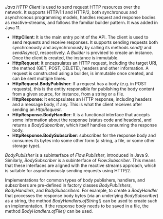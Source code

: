 *Java HTTP Client* is used to send request HTTP resources over the network. 
It supports HTTP/1.1 and HTTP/2, both synchronous and asynchronous programming models, 
handles request and response bodies as reactive-streams, and follows the familiar builder pattern.
It was added in Java 11.


* **HttpClient**: It is the main entry point of the API. The client is used to send requests and receive responses. 
It supports sending requests both synchronously and asynchronously by calling its methods *send()* and *sendAsync()*, 
respectively. A *Builder* is provided to create an instance. Once the client is created, the instance is immutable.
*  **HttpRequest**: It encapsulates an HTTP request, including the target URI, the method (GET, POST, DELETE), headers and other information. 
A request is constructed using a builder, is immutable once created, and can be sent multiple times.
*  **HttpRequest.BodyPublisher**: If a request has a body (e.g. in POST requests), this is the entity responsible for publishing 
the body content from a given source, for instance, from a string or a file.
*  **HttpResponse**: It encapsulates an HTTP response, including headers and a message body, if any. This is what the client 
receives after sending an *HttpRequest*.
* **HttpResponse.BodyHandler**: It is a functional interface that accepts some information about the response (status code and headers), 
and returns a *BodySubscriber*, which itself handles consuming the response body.
* **HttpResponse.BodySubscriber**: subscribes for the response body and consumes its bytes into some other form (a string, a file, 
or some other storage type).

*BodyPublisher* is a subinterface of *Flow.Publisher*, introduced in Java 9. Similarly, *BodySubscriber* is a subinterface 
of *Flow.Subscriber*. This means that these interfaces are aligned with the reactive streams approach, which is suitable 
for asynchronously sending requests using HTTP/2.

Implementations for common types of body publishers, handlers, and subscribers are pre-defined 
in factory classes *BodyPublishers*, *BodyHandlers*, and *BodySubscribers*. For example, to create a *BodyHandler* 
that processes the response body bytes (via an underlying *BodySubscriber*) as a string, 
the method *BodyHandlers.ofString()* can be used to create such an implementation. 
If the response body needs to be saved in a file, the method *BodyHandlers.ofFile()* can be used.
